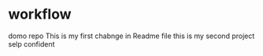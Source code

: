 # workflow
domo repo
This is my first chabnge in Readme file 
this is my second project selp confident